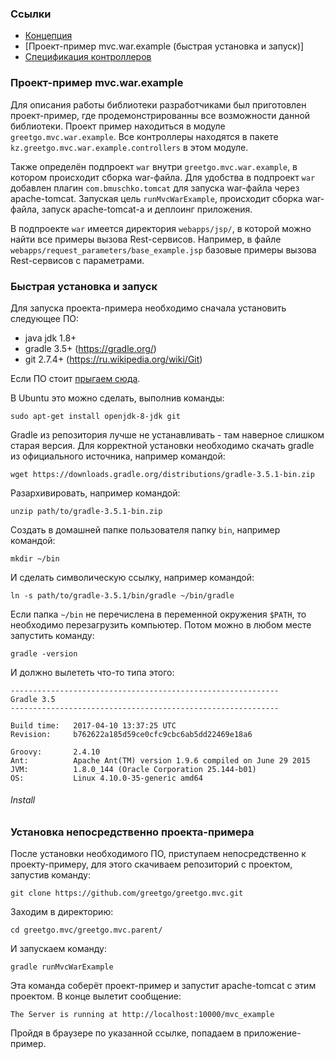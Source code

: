 ### Ссылки

 - [Концепция](concept.md)
 - [Проект-пример mvc.war.example (быстрая установка и запуск)]
 - [Спецификация контроллеров](controller_spec.md)

### Проект-пример mvc.war.example

Для описания работы библиотеки разработчиками был приготовлен проект-пример, где продемонстрированны все возможности
данной библиотеки. Проект пример находиться в модуле `greetgo.mvc.war.example`. Все контроллеры находятся в пакете `kz.greetgo.mvc.war.example.controllers` в этом модуле. 

Также определён подпроект `war` внутри `greetgo.mvc.war.example`, в котором происходит сборка war-файла. Для удобства в подпроект `war` добавлен плагин `com.bmuschko.tomcat` для запуска war-файла через apache-tomcat. Запуская цель `runMvcWarExample`, происходит сборка war-файла, запуск apache-tomcat-а и деплоинг приложения.

В подпроекте `war` имеется директория `webapps/jsp/`, в которой можно найти все примеры вызова Rest-сервисов. Например, в файле `webapps/request_parameters/base_example.jsp` базовые примеры вызова Rest-сервисов с параметрами.

### Быстрая установка и запуск

Для запуска проекта-примера необходимо сначала установить следующее ПО:
 - java jdk 1.8+
 - gradle 3.5+ (https://gradle.org/)
 - git 2.7.4+ (https://ru.wikipedia.org/wiki/Git)

Если ПО стоит [прыгаем сюда](#install).

В Ubuntu это можно сделать, выполнив команды:

    sudo apt-get install openjdk-8-jdk git

Gradle из репозитория лучше не устанавливать - там наверное слишком старая версия. Для корректной установки необходимо
скачать gradle из официального источника, например командой:

    wget https://downloads.gradle.org/distributions/gradle-3.5.1-bin.zip
    
Разархивировать, например командой:

    unzip path/to/gradle-3.5.1-bin.zip

Создать в домашней папке пользователя папку `bin`, например командой:

    mkdir ~/bin

И сделать символическую ссылку, например командой:

    ln -s path/to/gradle-3.5.1/bin/gradle ~/bin/gradle

Если папка `~/bin` не перечислена в переменной окружения `$PATH`, то необходимо перезагрузить компьютер.
Потом можно в любом месте запустить команду:

    gradle -version

И должно вылететь что-то типа этого:

    
    ------------------------------------------------------------
    Gradle 3.5
    ------------------------------------------------------------
    
    Build time:   2017-04-10 13:37:25 UTC
    Revision:     b762622a185d59ce0cfc9cbc6ab5dd22469e18a6
    
    Groovy:       2.4.10
    Ant:          Apache Ant(TM) version 1.9.6 compiled on June 29 2015
    JVM:          1.8.0_144 (Oracle Corporation 25.144-b01)
    OS:           Linux 4.10.0-35-generic amd64

###### Install

### Установка непосредственно проекта-примера

После установки необходимого ПО, приступаем непосредственно к проекту-примеру,
для этого скачиваем репозиторий с проектом, запустив команду:

    git clone https://github.com/greetgo/greetgo.mvc.git

Заходим в директорию:

    cd greetgo.mvc/greetgo.mvc.parent/

И запускаем команду:

    gradle runMvcWarExample

Эта команда соберёт проект-пример и запустит apache-tomcat с этим проектом. В конце вылетит сообщение:

    The Server is running at http://localhost:10000/mvc_example

Пройдя в браузере по указанной ссылке, попадаем в приложение-пример.
